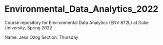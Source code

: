 # Environmental_Data_Analytics_2022

Course repository for Environmental Data Analytics (ENV 872L) at Duke University, Spring 2022

Name: Jess Ozog
Section: Thursday